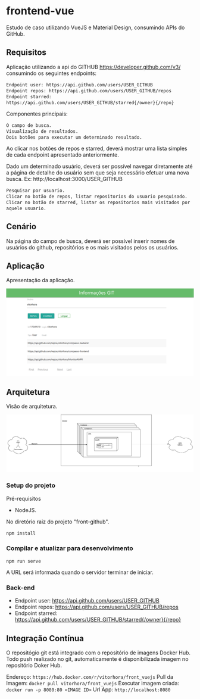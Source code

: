 # frontend-vue
Estudo de caso utilizando VueJS e Material Design, consumindo APIs do GitHub.

## Requisitos

Aplicação utilizando a api do GITHUB https://developer.github.com/v3/ consumindo os seguintes endpoints:

    Endpoint user: https://api.github.com/users/USER_GITHUB
    Endpoint repos: https://api.github.com/users/USER_GITHUB/repos
    Endpoint starred: https://api.github.com/users/USER_GITHUB/starred{/owner}{/repo}

Componentes principais:

    O campo de busca.
    Visualização de resultados.
    Dois botões para executar um determinado resultado.

Ao clicar nos botões de repos e starred, deverá mostrar uma lista simples de cada endpoint apresentado anteriormente.

Dado um determinado usuário, deverá ser possível navegar diretamente até a página de detalhe do usuário sem que seja necessário efetuar uma nova busca. Ex: http://localhost:3000/USER_GITHUB

    Pesquisar por usuario.
    Clicar no botão de repos, listar repositorios do usuario pesquisado.
    Clicar no botão de starred, listar os repositorios mais visitados por aquele usuario.

## Cenário

Na página do campo de busca, deverá ser possível inserir nomes de usuários do github, repositórios e os mais visitados pelos os usuários.

## Aplicação


Apresentação da aplicação.

![alt text](/artefatos/imagens/Aplicacao.png?raw=true "Aplicação")



## Arquitetura

Visão de arquitetura.

![alt text](/artefatos/imagens/Arquitetura_Front.png?raw=true "Arquitetura Projeto")


### Setup do projeto

Pré-requisitos
* NodeJS.


No diretório raiz do projeto "front-github".
```
npm install
```

### Compilar e atualizar para desenvolvimento
```
npm run serve
```
A URL será informada quando o servidor terminar de iniciar.

### Back-end 

* Endpoint user: https://api.github.com/users/USER_GITHUB
* Endpoint repos: https://api.github.com/users/USER_GITHUB/repos
* Endpoint starred: https://api.github.com/users/USER_GITHUB/starred{/owner}{/repo}

## Integração Contínua

O repositógio git está integrado com o repositório de imagens Docker Hub. Todo push realizado no git, automaticamente é disponibilizada imagem no repositório Doker Hub.

Endereço: ```https://hub.docker.com/r/vitorhora/front_vuejs```
Pull da Imagem: ```docker pull vitorhora/front_vuejs```
Executar imagem criada: ```docker run -p 8080:80 <IMAGE ID>```
Url App: ```http://localhost:8080```


